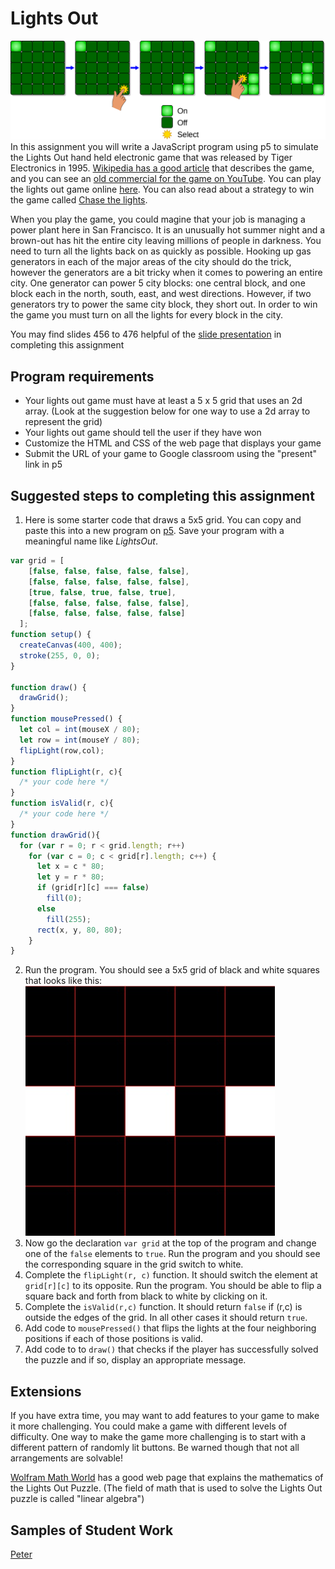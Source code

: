 Lights Out
==========
![](2880px-LightsOutIllustration.svg.png)   
In this assignment you will write a JavaScript program using p5 to simulate the Lights Out hand held electronic game that was released by Tiger Electronics in 1995. [Wikipedia has a good article](https://en.wikipedia.org/wiki/Lights_Out_(game)) that describes the game, and you can see an [old commercial for the game on YouTube](https://www.youtube.com/watch?v=pj0lVmhkx7M). You can play the lights out game online [here](https://daattali.com/shiny/lightsout/). You can also read about a strategy to win the game called [Chase the lights](https://help.gnome.org/users/lightsoff/stable/strategy.html.en).

When you play the game, you could magine that your job is managing a power plant here in San Francisco. It is an unusually hot summer night and a brown-out has hit the entire city leaving millions of people in darkness. You need to turn all the lights back on as quickly as possible. Hooking up gas generators in each of the major areas of the city should do the trick, however the generators are a bit tricky when it comes to powering an entire city. One generator can power 5 city blocks: one central block, and one block each in the north, south, east, and west directions. However, if two generators try to power the same city block, they short out. In order to win the game you must turn on all the lights for every block in the city.

You may find slides 456 to 476 helpful of the [slide presentation](https://docs.google.com/presentation/d/1fm_Di0qR4HpRWTf8tJtcW3u5by3OrilfXIPZ517K1js/edit?usp=sharing) in completing this assignment

Program requirements
--------------------
* Your lights out game must have at least a 5 x 5 grid that uses an 2d array. (Look at the suggestion below for one way to use a 2d array to represent the grid) 
* Your lights out game should tell the user if they have won
* Customize the HTML and CSS of the web page that displays your game  
* Submit the URL of your game to Google classroom using the "present" link in p5

Suggested steps to completing this assignment
-----------
1. Here is some starter code that draws a 5x5 grid. You can copy and paste this into a new program on [p5](https://editor.p5js.org/). Save your program with a meaningful name like *LightsOut*.
```javascript
var grid = [
    [false, false, false, false, false],
    [false, false, false, false, false],
    [true, false, true, false, true],
    [false, false, false, false, false],
    [false, false, false, false, false]
  ];
function setup() {
  createCanvas(400, 400);
  stroke(255, 0, 0);
}

function draw() {
  drawGrid();
}
function mousePressed() {
  let col = int(mouseX / 80);
  let row = int(mouseY / 80);
  flipLight(row,col);
}
function flipLight(r, c){
  /* your code here */
}
function isValid(r, c){
  /* your code here */
}
function drawGrid(){
  for (var r = 0; r < grid.length; r++)
    for (var c = 0; c < grid[r].length; c++) {
      let x = c * 80;
      let y = r * 80;
      if (grid[r][c] === false) 
        fill(0);
      else 
        fill(255);
      rect(x, y, 80, 80);
    }
}
```
2. Run the program. You should see a 5x5 grid of black and white squares that looks like this: ![](LightsOut.jpg)
3. Now go the declaration `var grid` at the top of the program and change one of the `false` elements to `true`. Run the program and you should see the corresponding square in the grid switch to white.
4. Complete the `flipLight(r, c)` function. It should switch the element at `grid[r][c]` to its opposite. Run the program. You should be able to flip a square back and forth from black to white by clicking on it.
5. Complete the `isValid(r,c)` function. It should return `false` if (r,c) is outside the edges of the grid. In all other cases it should return `true`.
6. Add code to `mousePressed()` that flips the lights at the four neighboring positions if each of those positions is valid.
7. Add code to to `draw()` that checks if the player has successfully solved the puzzle and if so, display an appropriate message.

Extensions
-----------
If you have extra time, you may want to add features to your game to make it more challenging. You could make a game with different levels of difficulty. One way to make the game more challenging is to start with a different pattern of randomly lit buttons. Be warned though that not all arrangements are solvable!

[Wolfram Math World](https://mathworld.wolfram.com/LightsOutPuzzle.html) has a good web page that explains the mathematics of the Lights Out Puzzle. (The field of math that is used to solve the Lights Out puzzle is called "linear algebra")

Samples of Student Work
-----------------------
[Peter](https://preview.p5js.org/n_ll/present/JIZKXaOQR)


